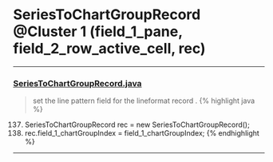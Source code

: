 # SeriesToChartGroupRecord @Cluster 1 (field_1_pane, field_2_row_active_cell, rec)

***

### [SeriesToChartGroupRecord.java](https://searchcode.com/codesearch/view/15642440/)
> set the line pattern field for the lineformat record . 
{% highlight java %}
137. SeriesToChartGroupRecord rec = new SeriesToChartGroupRecord();
139. rec.field_1_chartGroupIndex = field_1_chartGroupIndex;
{% endhighlight %}

***

